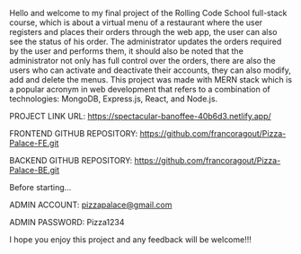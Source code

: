 Hello and welcome to my final project of the Rolling Code School full-stack course, which is about a virtual menu of a restaurant where the user registers and places their orders through the web app, the user can also see the status of his order. The administrator updates the orders required by the user and performs them, it should also be noted that the administrator not only has full control over the orders, there are also the users who can activate and deactivate their accounts, they can also modify, add and delete the menus. This project was made with MERN stack which is a popular acronym in web development that refers to a combination of technologies: MongoDB, Express.js, React, and Node.js.

PROJECT LINK URL: https://spectacular-banoffee-40b6d3.netlify.app/

FRONTEND GITHUB REPOSITORY: https://github.com/francoragout/Pizza-Palace-FE.git

BACKEND GITHUB REPOSITORY: https://github.com/francoragout/Pizza-Palace-BE.git

Before starting...

ADMIN ACCOUNT: pizzapalace@gmail.com

ADMIN PASSWORD: Pizza1234

I hope you enjoy this project and any feedback will be welcome!!!







